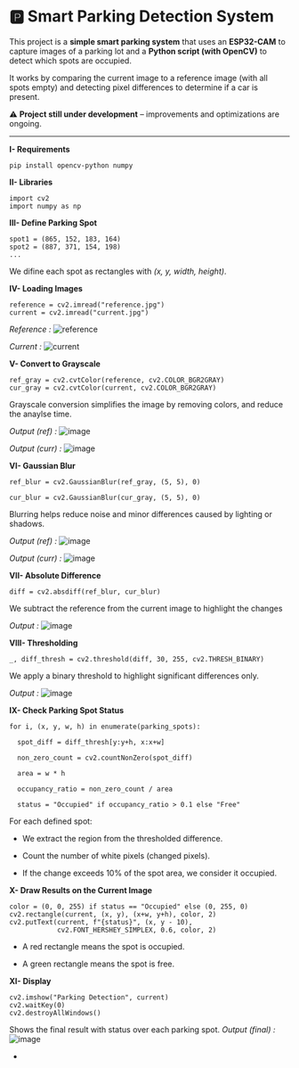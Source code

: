 # 🅿️ Smart Parking Detection System

This project is a **simple smart parking system** that uses an **ESP32-CAM** to capture images of a parking lot and a **Python script (with OpenCV)** to detect which spots are occupied.

It works by comparing the current image to a reference image (with all spots empty) and detecting pixel differences to determine if a car is present.

⚠️ **Project still under development** – improvements and optimizations are ongoing.

---
**I- Requirements**

    pip install opencv-python numpy

**II- Libraries**

    import cv2
    import numpy as np

**III- Define Parking Spot**

    spot1 = (865, 152, 183, 164)
    spot2 = (887, 371, 154, 198)
    ...
We difine each spot as rectangles with *(x, y, width, height)*.

**IV- Loading Images**

    reference = cv2.imread("reference.jpg")
    current = cv2.imread("current.jpg")
*Reference :*
![reference](https://github.com/user-attachments/assets/b1552b64-85d7-4c0b-82c2-6791e1f62d4f)

*Current :*
![current](https://github.com/user-attachments/assets/95baecac-2084-4115-bade-695fe981bcb9)


**V- Convert to Grayscale**

    ref_gray = cv2.cvtColor(reference, cv2.COLOR_BGR2GRAY)
    cur_gray = cv2.cvtColor(current, cv2.COLOR_BGR2GRAY)
Grayscale conversion simplifies the image by removing colors, and reduce the anaylse time.

*Output (ref) :*
![image](https://github.com/user-attachments/assets/1e7c145d-284f-48d2-be8f-21b6a110b1e6)

*Output (curr) :*
![image](https://github.com/user-attachments/assets/2c3e0861-193e-41cb-96b0-b95269d161b1)


**VI- Gaussian Blur**

    ref_blur = cv2.GaussianBlur(ref_gray, (5, 5), 0)

    cur_blur = cv2.GaussianBlur(cur_gray, (5, 5), 0)
Blurring helps reduce noise and minor differences caused by lighting or shadows.

*Output (ref) :*
![image](https://github.com/user-attachments/assets/73bcf770-83e9-468b-95a1-3c82b760142b)

*Output (curr) :*
![image](https://github.com/user-attachments/assets/67f6bae5-3027-4a8d-9991-b1288007f681)

**VII- Absolute Difference**

    diff = cv2.absdiff(ref_blur, cur_blur)
We subtract the reference from the current image to highlight the changes

*Output :*
![image](https://github.com/user-attachments/assets/cefd8896-c95b-4c6b-b59f-cfb94e60b998)

**VIII-  Thresholding**

    _, diff_thresh = cv2.threshold(diff, 30, 255, cv2.THRESH_BINARY)
We apply a binary threshold to highlight significant differences only.

*Output :*
![image](https://github.com/user-attachments/assets/63088969-76f0-4632-89b0-2f576d94f71d)

**IX- Check Parking Spot Status**

    for i, (x, y, w, h) in enumerate(parking_spots):

      spot_diff = diff_thresh[y:y+h, x:x+w]
    
      non_zero_count = cv2.countNonZero(spot_diff)
    
      area = w * h

      occupancy_ratio = non_zero_count / area
    
      status = "Occupied" if occupancy_ratio > 0.1 else "Free"
For each defined spot:

   * We extract the region from the thresholded difference.
    
   * Count the number of white pixels (changed pixels).

   * If the change exceeds 10% of the spot area, we consider it occupied.

**X- Draw Results on the Current Image**

    color = (0, 0, 255) if status == "Occupied" else (0, 255, 0)
    cv2.rectangle(current, (x, y), (x+w, y+h), color, 2)
    cv2.putText(current, f"{status}", (x, y - 10),
                cv2.FONT_HERSHEY_SIMPLEX, 0.6, color, 2)
* A red rectangle means the spot is occupied.

* A green rectangle means the spot is free.

**XI- Display**

    cv2.imshow("Parking Detection", current)
    cv2.waitKey(0)
    cv2.destroyAllWindows()
Shows the final result with status over each parking spot.
*Output (final) :*
![image](https://github.com/user-attachments/assets/3374d2e4-9e3a-4b7e-8449-8db71622ea70)

-
